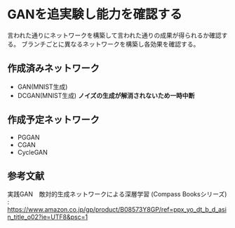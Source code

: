 # GANを追実験し能力を確認する

言われた通りにネットワークを構築して言われた通りの成果が得られるか確認する。
ブランチごとに異なるネットワークを構築し各効果を確認する。

## 作成済みネットワーク

- GAN(MNIST生成)
- DCGAN(MNIST生成) __ノイズの生成が解消されないため一時中断__

## 作成予定ネットワーク

- PGGAN
- CGAN
- CycleGAN

## 参考文献

実践GAN　敵対的生成ネットワークによる深層学習 (Compass Booksシリーズ) : <https://www.amazon.co.jp/gp/product/B08573Y8GP/ref=ppx_yo_dt_b_d_asin_title_o02?ie=UTF8&psc=1>
